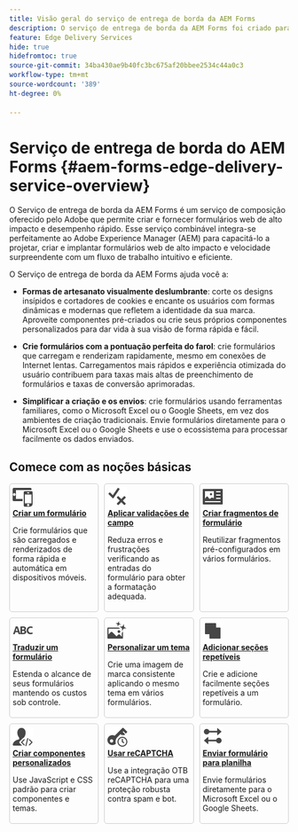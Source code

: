 ```yaml
---
title: Visão geral do serviço de entrega de borda da AEM Forms
description: O serviço de entrega de borda da AEM Forms foi criado para oferecer desempenho máximo, permitindo que você visualize o futuro da coleta de dados simplificada e do envolvimento do usuário.
feature: Edge Delivery Services
hide: true
hidefromtoc: true
source-git-commit: 34ba430ae9b40fc3bc675af20bbee2534c44a0c3
workflow-type: tm+mt
source-wordcount: '389'
ht-degree: 0%

---
```



# Serviço de entrega de borda do AEM Forms {#aem-forms-edge-delivery-service-overview}

O Serviço de entrega de borda da AEM Forms é um serviço de composição oferecido pelo Adobe que permite criar e fornecer formulários web de alto impacto e desempenho rápido. Esse serviço combinável integra-se perfeitamente ao Adobe Experience Manager (AEM) para capacitá-lo a projetar, criar e implantar formulários web de alto impacto e velocidade surpreendente com um fluxo de trabalho intuitivo e eficiente.

O Serviço de entrega de borda da AEM Forms ajuda você a:

* **Formas de artesanato visualmente deslumbrante**: corte os designs insípidos e cortadores de cookies e encante os usuários com formas dinâmicas e modernas que refletem a identidade da sua marca. Aproveite componentes pré-criados ou crie seus próprios componentes personalizados para dar vida à sua visão de forma rápida e fácil.

* **Crie formulários com a pontuação perfeita do farol**: crie formulários que carregam e renderizam rapidamente, mesmo em conexões de Internet lentas. Carregamentos mais rápidos e experiência otimizada do usuário contribuem para taxas mais altas de preenchimento de formulários e taxas de conversão aprimoradas.

* **Simplificar a criação e os envios**: crie formulários usando ferramentas familiares, como o Microsoft Excel ou o Google Sheets, em vez dos ambientes de criação tradicionais. Envie formulários diretamente para o Microsoft Excel ou o Google Sheets e use o ecossistema para processar facilmente os dados enviados.

## Comece com as noções básicas

<div>

<style>
    .card-container {
        width: calc(33.33% - 10px);;
        margin: 5px;
        border: 1px solid #ccc;
        border-radius: 5px;
        padding: 5px;
        box-sizing: border-box;
        transition: background-color 0.3s ease; /* Adding transition effect */
    }
    .card-container:hover {
        background-color: #f0f0f0; /* Changing background color on hover */
    }
</style>

<div style="display: flex; flex-wrap: wrap; justify-content: space-between; margin: -5px;">
    <div class="card-container">
        <a href="/help/edge/docs/forms/create-forms.md">
            <img src="/help/edge/assets/smock_devices_18_n.svg" alt="Criar um formulário usando o eds forms" style="border-radius: 5px;"> </b>
            <br><b style="margin-top: 5px;">Criar um formulário</b>
        </a>
        <p>Crie formulários que são carregados e renderizados de forma rápida e automática em dispositivos móveis.</p>
    </div>
    <div class="card-container">
        <a href="/help/edge/docs/forms/validate-forms.md">
            <img src="/help/edge/assets/smock_condition_18_n.svg" alt="Adicionar validações a campos de formulário" style="border-radius: 5px;"> </b>
            <br><b style="margin-top: 5px;">Aplicar validações de campo</b>
        </a>
        <p>Reduza erros e frustrações verificando as entradas do formulário para obter a formatação adequada.</p>
    </div>
    <div class="card-container">
        <a href="/help/edge/docs/forms/form-fragments.md">
            <img src="/help/edge/assets/smock_documentfragment_18_n.svg" alt="Usar fragmentos de formulário em um formulário EDS" style="border-radius: 5px;"> </b>
            <br><b style="margin-top: 5px;">Criar fragmentos de formulário</b>
        </a>
        <p>Reutilizar fragmentos pré-configurados em vários formulários.</p>
    </div>
    <div class="card-container">
        <a href="/help/edge/docs/forms/translate-forms.md">  
            <img src="/help/edge/assets/smock_abc_18_n.svg" alt="Traduzir um formulário EDS" style="border-radius: 5px;"> </b>
            <br><b style="margin-top: 5px;">Traduzir um formulário</b>
        </a>
        <p>Estenda o alcance de seus formulários mantendo os custos sob controle.</p>
    </div>
    <div class="card-container">
        <a href="/help/edge/docs/forms/style-theme-forms.md">
            <img src="/help/edge/assets/smock_imageautomode_18_N.svg" alt="Aplicar estilos ou temas a um formulário eds" style="border-radius: 5px;"> </b>
            <br><b style="margin-top: 5px;">Personalizar um tema</b>
        </a>
        <p>Crie uma imagem de marca consistente aplicando o mesmo tema em vários formulários.</p>
    </div>
    <div class="card-container">
        <a href="/help/edge/docs/forms/repeatable-forms.md">  
            <img src="/help/edge/assets/smock_addto_18_n.svg" alt="Adicionar seções que podem ser repetidas a um Formulário EDS" style="border-radius: 5px;"> </b>
            <br><b style="margin-top: 5px;">Adicionar seções repetíveis</b>
        </a>
        <p>Crie e adicione facilmente seções repetíveis a um formulário.</p>
    </div>
    <div class="card-container">
        <a href="/help/edge/docs/forms/custom-components-forms.md"> 
            <img src="/help/edge/assets/smock_userdeveloper_18_n.svg" alt="Criar componentes de formulários personalizados usando JavaScript e CSS padrão"  style="border-radius: 5px;"> </b>
            <br><b style="margin-top: 5px;">Criar componentes personalizados</b>
        </a>
        <p>Use JavaScript e CSS padrão para criar componentes e temas.</p>
    </div>
    <div class="card-container">
        <a href="/help/edge/docs/forms/recaptacha-forms.md">  
            <img src="/help//edge/assets/smock_keyclock_18_n.svg" alt="Usar reCAPTCHA em um formulário EDS" style="border-radius: 5px;"> </b>
            <br><b style="margin-top: 5px;">Usar reCAPTCHA</b>
        </a>
        <p>Use a integração OTB reCAPTCHA para uma proteção robusta contra spam e bot.</p>
    </div>
    <div class="card-container">
        <a href="/help/edge/docs/forms/create-forms.md#manually-configure-a-spreadsheet-to-accept-data">   
            <img src="/help/edge/assets/smock_platformdatamapping_18_n.svg" alt="Enviar formulário" alt="Usar fragmentos de formulário em um formulário EDS" style="border-radius: 5px;"> </b>
            <br><b style="margin-top: 5px;">Enviar formulário para planilha</b>
        </a>
        <p>Envie formulários diretamente para o Microsoft Excel ou o Google Sheets.</p>
    </div>
</div>


</br>









